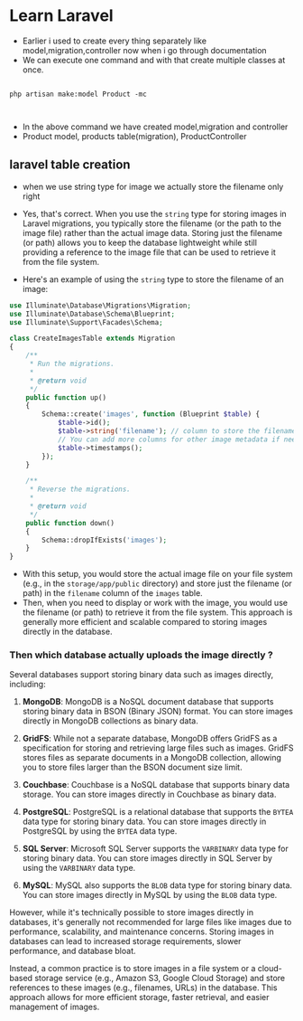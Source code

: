 # Learn Laravel

-   Earlier i used to create every thing separately like model,migration,controller now when i go through documentation
-   We can execute one command and with that create multiple classes at once.

```

php artisan make:model Product -mc



```

-   In the above command we have created model,migration and controller
-   Product model, products table(migration), ProductController

## laravel table creation

-   when we use string type for image we actually store the filename only right

-   Yes, that's correct. When you use the `string` type for storing images in Laravel migrations, you typically store the filename (or the path to the image file) rather than the actual image data. Storing just the filename (or path) allows you to keep the database lightweight while still providing a reference to the image file that can be used to retrieve it from the file system.

-   Here's an example of using the `string` type to store the filename of an image:

```php
use Illuminate\Database\Migrations\Migration;
use Illuminate\Database\Schema\Blueprint;
use Illuminate\Support\Facades\Schema;

class CreateImagesTable extends Migration
{
    /**
     * Run the migrations.
     *
     * @return void
     */
    public function up()
    {
        Schema::create('images', function (Blueprint $table) {
            $table->id();
            $table->string('filename'); // column to store the filename of the image
            // You can add more columns for other image metadata if needed
            $table->timestamps();
        });
    }

    /**
     * Reverse the migrations.
     *
     * @return void
     */
    public function down()
    {
        Schema::dropIfExists('images');
    }
}
```

-   With this setup, you would store the actual image file on your file system (e.g., in the `storage/app/public` directory) and store just the filename (or path) in the `filename` column of the `images` table.
-   Then, when you need to display or work with the image, you would use the filename (or path) to retrieve it from the file system. This approach is generally more efficient and scalable compared to storing images directly in the database.

### Then which database actually uploads the image directly ?

Several databases support storing binary data such as images directly, including:

1. **MongoDB**: MongoDB is a NoSQL document database that supports storing binary data in BSON (Binary JSON) format. You can store images directly in MongoDB collections as binary data.

2. **GridFS**: While not a separate database, MongoDB offers GridFS as a specification for storing and retrieving large files such as images. GridFS stores files as separate documents in a MongoDB collection, allowing you to store files larger than the BSON document size limit.

3. **Couchbase**: Couchbase is a NoSQL database that supports binary data storage. You can store images directly in Couchbase as binary data.

4. **PostgreSQL**: PostgreSQL is a relational database that supports the `BYTEA` data type for storing binary data. You can store images directly in PostgreSQL by using the `BYTEA` data type.

5. **SQL Server**: Microsoft SQL Server supports the `VARBINARY` data type for storing binary data. You can store images directly in SQL Server by using the `VARBINARY` data type.

6. **MySQL**: MySQL also supports the `BLOB` data type for storing binary data. You can store images directly in MySQL by using the `BLOB` data type.

However, while it's technically possible to store images directly in databases, it's generally not recommended for large files like images due to performance, scalability, and maintenance concerns. Storing images in databases can lead to increased storage requirements, slower performance, and database bloat.

Instead, a common practice is to store images in a file system or a cloud-based storage service (e.g., Amazon S3, Google Cloud Storage) and store references to these images (e.g., filenames, URLs) in the database. This approach allows for more efficient storage, faster retrieval, and easier management of images.
